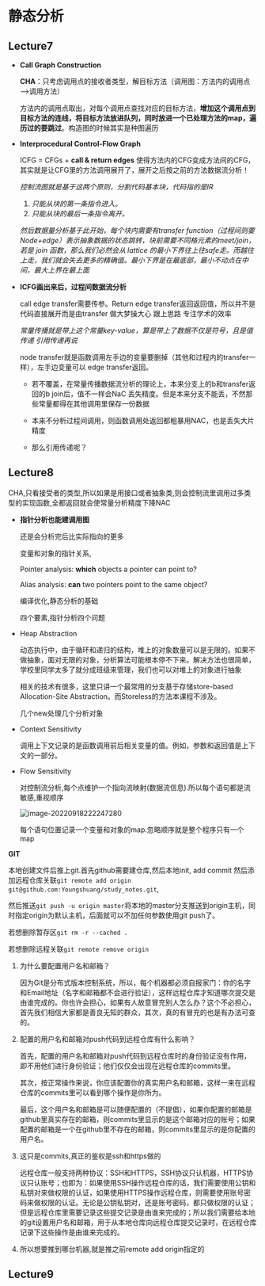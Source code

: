 # 静态分析

## Lecture7

- **Call Graph Construction**

  **CHA**：只考虑调用点的接收者类型，解目标方法（调用图：方法内的调用点——>调用方法）

  方法内的调用点取出，对每个调用点查找对应的目标方法，**增加这个调用点到目标方法的连线，将目标方法放进队列，同时放进一个已处理方法的map，遍历过的要跳过**。构造图的时候其实是种图遍历

- **Interprocedural Control-Flow Graph**

  ICFG = CFGs + **call & return edges**    使得方法内的CFG变成方法间的CFG，其实就是让CFG里的方法调用展开了，展开之后按之前的方法数据流分析！

  *控制流图就是基于这两个原则，分割代码基本块，代码指的是IR*

  1. *只能从块的第一条指令进入。*
  2. *只能从块的最后一条指令离开。*

  *然后数据量分析基于此开始，每个块内需要有transfer function（过程间则要Node+edge）表示抽象数据的状态跳转，块前需要不同格元素的meet/join，若是 join 函数，那么我们必然会从 lattice 的最小下界往上往safe走。而越往上走，我们就会失去更多的精确值。最小下界是在最底部，最小不动点在中间，最大上界在最上面*

- **ICFG画出来后，过程间数据流分析**

  call edge transfer需要传参。Return edge transfer返回返回值，所以并不是代码直接展开而是由transfer     做大梦操大心 跟上思路 专注学术的效率

  *常量传播就是带上这个常量key-value，算是带上了数据不仅是符号，且是值传递 引用传递再说*

  node transfer就是函数调用左手边的变量要删掉（其他和过程内的transfer一样），左手边变量可以 edge transfer返回。

  - 若不覆盖，在常量传播数据流分析的理论上，本来分支上的b和transfer返回的b  join后，值不一样会NaC 丢失精度。但是本来分支不能丢，不然那些常量都得在其他调用里保存一份数据

  - 本来不分析过程间调用，则函数调用处返回都粗暴用NAC，也是丢失大片精度
  - 那么引用传递呢？

## Lecture8

CHA,只看接受者的类型,所以如果是用接口或者抽象类,则会控制流里调用过多类型的实现函数,全都返回就会使常量分析精度下降NAC

- **指针分析也能建调用图**

  还是会分析完后比实际指向的更多

  变量和对象的指针关系,

  Pointer analysis: **which** objects a pointer can point to?

  Alias analysis: **can** two pointers point to the same object?

  编译优化,静态分析的基础

  四个要素,指针分析四个问题

- Heap Abstraction

  动态执行中，由于循环和递归的结构，堆上的对象数量可以是无限的。如果不做抽象，面对无限的对象，分析算法可能根本停不下来。解决方法也很简单，学校里同学太多了就分成班级来管理，我们也可以对堆上的对象进行抽象

  相关的技术有很多，这里只讲一个最常用的分支基于存储store-based   Allocation-Site Abstraction。而Storeless的方法本课程不涉及。

  几个new处理几个分析对象

- Context Sensitivity

  调用上下文记录的是函数调用前后相关变量的值。例如，参数和返回值是上下文的一部分。

- Flow Sensitivity

  对控制流分析,每个点维护一个指向流映射(数据流信息).所以每个语句都是流敏感,重视顺序

  ![image-20220918222247280](C:\Users\YOUNGSH\AppData\Roaming\Typora\typora-user-images\image-20220918222247280.png)

  每个语句位置记录一个变量和对象的map.忽略顺序就是整个程序只有一个map

**GIT**

本地创建文件后推上git.首先github需要建仓库,然后本地init, add commit  然后添加远程仓库关联`git remote add origin git@github.com:Youngshuang/study_notes.git`,

然后推送`git push -u origin master`将本地的master分支推送到origin主机，同时指定origin为默认主机，后面就可以不加任何参数使用git push了。

若想删除暂存区`git rm -r --cached .`

若想删除远程关联`git remote remove origin `

1. 为什么要配置用户名和邮箱？

   因为Git是分布式版本控制系统，所以，每个机器都必须自报家门：你的名字和Email地址（名字和邮箱都不会进行验证），这样远程仓库才知道哪次提交是由谁完成的。你也许会担心，如果有人故意冒充别人怎么办？这个不必担心，首先我们相信大家都是善良无知的群众，其次，真的有冒充的也是有办法可查的。

2. 配置的用户名和邮箱对push代码到远程仓库有什么影响？

   首先，配置的用户名和邮箱对push代码到远程仓库时的身份验证没有作用，即不用他们进行身份验证；他们仅仅会出现在远程仓库的commits里。

   其次，按正常操作来说，你应该配置你的真实用户名和邮箱，这样一来在远程仓库的commits里可以看到哪个操作是你所为。

   最后，这个用户名和邮箱是可以随便配置的（不提倡），如果你配置的邮箱是github里真实存在的邮箱，则commits里显示的是这个邮箱对应的账号；如果配置的邮箱是一个在github里不存在的邮箱，则commits里显示的是你配置的用户名。

3. 这只是commits,真正的鉴权是ssh和https做的

   远程仓库一般支持两种协议：SSH和HTTPS，SSH协议只认机器，HTTPS协议只认账号；也即为：如果使用SSH操作远程仓库的话，我们需要使用公钥和私钥对来做权限的认证，如果使用HTTPS操作远程仓库，则需要使用账号密码来做权限的认证。无论是公钥私钥对，还是账号密码，都只做权限的认证；但是远程仓库里需要记录这些提交记录是由谁来完成的；所以我们需要给本地的git设置用户名和邮箱，用于从本地仓库向远程仓库提交记录时，在远程仓库记录下这些操作是由谁来完成的。

4. 所以想要推到哪台机器,就是推之前remote add origin指定的

## Lecture9

